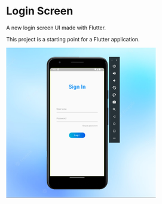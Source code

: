 # Login Screen

A new login screen UI made with Flutter.

This project is a starting point for a Flutter application.

<img src="https://raw.githubusercontent.com/pranavpratheep/Login-UI/main/Screenshot%20(2).png" width="400" height="400" />

